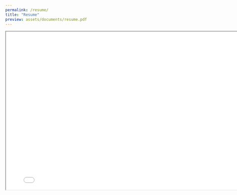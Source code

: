 ```yaml
---
permalink: /resume/
title: "Resume"
preview: assets/documents/resume.pdf
---
```


<iframe src="[assets/documents/resume.pdf](https://github.com/slinky-snek/portfolio/blob/0f8919e0523762ba3b3f01aa65164b396b07037a/assets/documents/resume.pdf)" width="800" height="500"></iframe>

